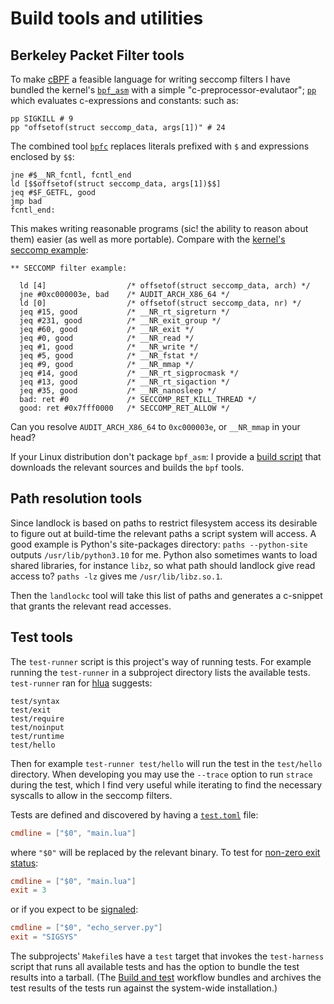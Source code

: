 # Build tools and utilities

## Berkeley Packet Filter tools
To make [cBPF](https://www.kernel.org/doc/Documentation/networking/filter.txt)
a feasible language for writing seccomp filters I have
bundled the kernel's
[`bpf_asm`](https://git.kernel.org/pub/scm/linux/kernel/git/stable/linux.git/tree/tools/bpf/bpf_asm.c)
with a simple "c-preprocessor-evalutaor";
[`pp`](pp) which evaluates c-expressions and constants:
such as:
```shell
pp SIGKILL # 9
pp "offsetof(struct seccomp_data, args[1])" # 24
```

The combined tool [`bpfc`](./bpfc) replaces literals prefixed with `$` and
expressions enclosed by `$$`:
```
jne #$__NR_fcntl, fcntl_end
ld [$$offsetof(struct seccomp_data, args[1])$$]
jeq #$F_GETFL, good
jmp bad
fcntl_end:
```

This makes writing reasonable programs (sic! the ability to reason about them)
easier (as well as more portable).
Compare with the
[kernel's seccomp example](https://www.kernel.org/doc/Documentation/networking/filter.txt):
```
** SECCOMP filter example:

  ld [4]                  /* offsetof(struct seccomp_data, arch) */
  jne #0xc000003e, bad    /* AUDIT_ARCH_X86_64 */
  ld [0]                  /* offsetof(struct seccomp_data, nr) */
  jeq #15, good           /* __NR_rt_sigreturn */
  jeq #231, good          /* __NR_exit_group */
  jeq #60, good           /* __NR_exit */
  jeq #0, good            /* __NR_read */
  jeq #1, good            /* __NR_write */
  jeq #5, good            /* __NR_fstat */
  jeq #9, good            /* __NR_mmap */
  jeq #14, good           /* __NR_rt_sigprocmask */
  jeq #13, good           /* __NR_rt_sigaction */
  jeq #35, good           /* __NR_nanosleep */
  bad: ret #0             /* SECCOMP_RET_KILL_THREAD */
  good: ret #0x7fff0000   /* SECCOMP_RET_ALLOW */
```
Can you resolve `AUDIT_ARCH_X86_64` to `0xc000003e`, or `__NR_mmap` in your head?

If your Linux distribution don't package `bpf_asm`: I provide a
[build script](bpf) that downloads the relevant sources and builds the `bpf`
tools.

## Path resolution tools
Since landlock is based on paths to restrict filesystem access its desirable to
figure out at build-time the relevant paths a script system will access.
A good example is Python's site-packages directory:
`paths --python-site` outputs `/usr/lib/python3.10` for me.
Python also sometimes wants to load shared libraries, for instance `libz`, so
what path should landlock give read access to?
`paths -lz` gives me `/usr/lib/libz.so.1`.

Then the `landlockc` tool will take this list of paths and generates a
c-snippet that grants the relevant read accesses.

## Test tools
The `test-runner` script is this project's way of running tests.
For example running the `test-runner` in a subproject directory lists the
available tests. `test-runner` ran for [hlua](../hlua) suggests:

```
test/syntax
test/exit
test/require
test/noinput
test/runtime
test/hello
```

Then for example `test-runner test/hello` will run the test in the `test/hello`
directory.
When developing you may use the `--trace` option to run `strace` during the
test, which I find very useful while iterating to find the necessary syscalls
to allow in the seccomp filters.

Tests are defined and discovered by having a
[`test.toml`](../hlua/test/hello/test.toml) file:
```toml
cmdline = ["$0", "main.lua"]
```
where `"$0"` will be replaced by the relevant binary.
To test for [non-zero exit status](../hlua/test/exit/test.toml):
```toml
cmdline = ["$0", "main.lua"]
exit = 3
```
or if you expect to be [signaled](../hpython/test/socket/test.toml):
```toml
cmdline = ["$0", "echo_server.py"]
exit = "SIGSYS"
```

The subprojects' `Makefile`s have a `test` target that invokes the
`test-harness` script that runs all available tests and has the option to
bundle the test results into a tarball.
(The [Build and test](../.github/workflows/build-test.yaml)
workflow bundles and archives the test
results of the tests run against the system-wide installation.)
